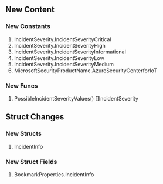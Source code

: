 ## New Content

### New Constants

1. IncidentSeverity.IncidentSeverityCritical
1. IncidentSeverity.IncidentSeverityHigh
1. IncidentSeverity.IncidentSeverityInformational
1. IncidentSeverity.IncidentSeverityLow
1. IncidentSeverity.IncidentSeverityMedium
1. MicrosoftSecurityProductName.AzureSecurityCenterforIoT

### New Funcs

1. PossibleIncidentSeverityValues() []IncidentSeverity

## Struct Changes

### New Structs

1. IncidentInfo

### New Struct Fields

1. BookmarkProperties.IncidentInfo
